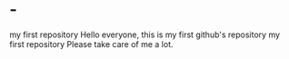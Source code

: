 # -
my first repository
Hello everyone, this is my first github's repository
my first repository Please take care of me a lot.
